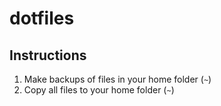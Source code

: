 # dotfiles

## Instructions

1. Make backups of files in your home folder (`~`)
2. Copy all files to your home folder (`~`)
